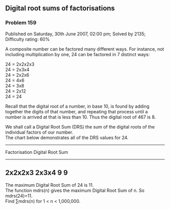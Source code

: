 Digital root sums of factorisations
-----------------------------------

### Problem 159

Published on Saturday, 30th June 2007, 02:00 pm; Solved by 2135;
Difficulty rating: 60%

A composite number can be factored many different ways. For instance,
not including multiplication by one, 24 can be factored in 7 distinct
ways:

24 = 2x2x2x3\
 24 = 2x3x4\
 24 = 2x2x6\
 24 = 4x6\
 24 = 3x8\
 24 = 2x12\
 24 = 24

Recall that the digital root of a number, in base 10, is found by adding
together the digits of that number, and repeating that process until a
number is arrived at that is less than 10. Thus the digital root of 467
is 8.

We shall call a Digital Root Sum (DRS) the sum of the digital roots of
the individual factors of our number.\
 The chart below demonstrates all of the DRS values for 24.

  -------------------------------------------------------------------------
  Factorisation
  Digital Root Sum
  ------------------------------------ ------------------------------------
  2x2x2x3                              2x3x4
  9                                    9
  -------------------------------------------------------------------------

The maximum Digital Root Sum of 24 is 11.\
 The function mdrs(n) gives the maximum Digital Root Sum of n. So
mdrs(24)=11.\
 Find ∑mdrs(n) for 1 \< n \< 1,000,000.
